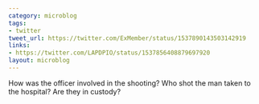 ```yaml
---
category: microblog
tags:
- twitter
tweet_url: https://twitter.com/ExMember/status/1537890143503142919
links:
- https://twitter.com/LAPDPIO/status/1537856408879697920
layout: microblog
---
```

How was the officer involved in the shooting? Who shot the man taken to the hospital? Are they in custody?

